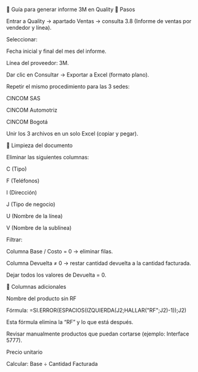 📑 Guía para generar informe 3M en Quality
🔹 Pasos

Entrar a Quality → apartado Ventas → consulta 3.8 (Informe de ventas por vendedor y línea).

Seleccionar:

Fecha inicial y final del mes del informe.

Línea del proveedor: 3M.

Dar clic en Consultar → Exportar a Excel (formato plano).

Repetir el mismo procedimiento para las 3 sedes:

CINCOM SAS

CINCOM Automotriz

CINCOM Bogotá

Unir los 3 archivos en un solo Excel (copiar y pegar).

🔹 Limpieza del documento

Eliminar las siguientes columnas:

C (Tipo)

F (Teléfonos)

I (Dirección)

J (Tipo de negocio)

U (Nombre de la línea)

V (Nombre de la sublínea)

Filtrar:

Columna Base / Costo = 0 → eliminar filas.

Columna Devuelta ≠ 0 → restar cantidad devuelta a la cantidad facturada.

Dejar todos los valores de Devuelta = 0.

🔹 Columnas adicionales

Nombre del producto sin RF

Fórmula: =SI.ERROR(ESPACIOS(IZQUIERDA(J2;HALLAR("RF";J2)-1));J2)

Esta fórmula elimina la “RF” y lo que está después.

Revisar manualmente productos que puedan cortarse (ejemplo: Interface 5777).

Precio unitario

Calcular: Base ÷ Cantidad Facturada
